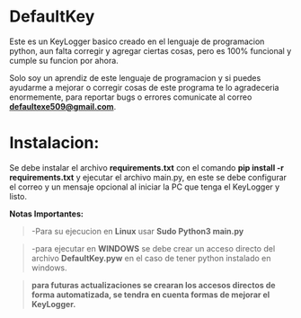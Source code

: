 # DefaultKey

Este es un KeyLogger basico creado en el lenguaje de programacion python, aun falta corregir y agregar ciertas cosas, pero es 100% funcional y cumple su funcion por ahora.

Solo soy un aprendiz de este lenguaje de programacion y si puedes ayudarme a mejorar o corregir cosas de este programa te lo agradeceria enormemente, para reportar bugs o errores comunicate al correo **defaultexe509@gmail.com**.

# Instalacion:

Se debe instalar el archivo **requirements.txt** con el comando **pip install -r requirements.txt** y ejecutar el archivo main.py, en este se debe configurar el correo y un mensaje opcional al iniciar la PC que tenga el KeyLogger y listo.


**Notas Importantes:**

> -Para su ejecucion en **Linux** usar **Sudo Python3 main.py**

> -para ejecutar en **WINDOWS** se debe crear un acceso directo del archivo **DefaultKey.pyw** en el caso de tener python instalado en windows.

>**para futuras actualizaciones se crearan los accesos directos de forma automatizada, se tendra en cuenta formas de mejorar el KeyLogger.**


